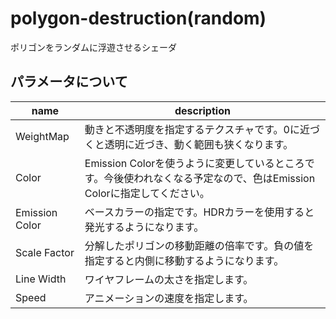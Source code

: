 # polygon-destruction(random)
ポリゴンをランダムに浮遊させるシェーダ

## パラメータについて
|name|description|
|---|---|
|WeightMap|動きと不透明度を指定するテクスチャです。0に近づくと透明に近づき、動く範囲も狭くなります。|
|Color|Emission Colorを使うように変更しているところです。今後使われなくなる予定なので、色はEmission Colorに指定してください。|
|Emission Color|ベースカラーの指定です。HDRカラーを使用すると発光するようになります。|
|Scale Factor|分解したポリゴンの移動距離の倍率です。負の値を指定すると内側に移動するようになります。|
|Line Width|ワイヤフレームの太さを指定します。|
|Speed|アニメーションの速度を指定します。|
